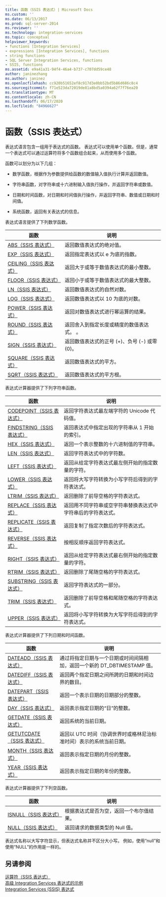 ```yaml
---
title: 函数（SSIS 表达式）| Microsoft Docs
ms.custom: ''
ms.date: 06/13/2017
ms.prod: sql-server-2014
ms.reviewer: ''
ms.technology: integration-services
ms.topic: conceptual
helpviewer_keywords:
- functions [Integration Services]
- expressions [Integration Services], functions
- string functions
- SQL Server Integration Services, functions
- SSIS, functions
ms.assetid: e9a41a31-94f4-46a4-b737-c707dd59ce48
author: janinezhang
ms.author: janinez
ms.openlocfilehash: cc920b51652ef8c917d3e0bb52bd5b86d686c8c4
ms.sourcegitcommit: f71e523da72019de81a8bd5a0394a62f7f76ea20
ms.translationtype: MT
ms.contentlocale: zh-CN
ms.lasthandoff: 06/17/2020
ms.locfileid: "84966627"
---
```

# <a name="functions-ssis-expression"></a>函数（SSIS 表达式）
  表达式语言包含一组用于表达式的函数。 表达式可以使用单个函数。但是，通常一个表达式可以通过运算符将多个函数组合起来，从而使用多个函数。  
  
 函数可以划分为以下几组：  
  
-   数学函数，根据作为参数提供给函数的数值输入值执行计算并返回数值。  
  
-   字符串函数，对字符串或十六进制输入值执行操作，并返回字符串或数值。  
  
-   日期和时间函数，对日期和时间值执行操作，并返回字符串、数值或日期和时间值。  
  
-   系统函数，返回有关表达式的信息。  
  
 表达式语言提供了下列数学函数。  
  
|函数|说明|  
|--------------|-----------------|  
|[ABS（SSIS 表达式）](abs-ssis-expression.md)|返回数值表达式的绝对值。|  
|[EXP（SSIS 表达式）](exp-ssis-expression.md)|返回指定表达式以 e 为底的指数。|  
|[CEILING（SSIS 表达式）](ceiling-ssis-expression.md)|返回大于或等于数值表达式的最小整数。|  
|[FLOOR（SSIS 表达式）](floor-ssis-expression.md)|返回小于或等于数值表达式的最大整数。|  
|[LN（SSIS 表达式）](ln-ssis-expression.md)|返回数值表达式的自然对数。|  
|[LOG（SSIS 表达式）](log-ssis-expression.md)|返回数值表达式以 10 为底的对数。|  
|[POWER（SSIS 表达式）](power-ssis-expression.md)|返回对数值表达式进行幂运算的结果。|  
|[ROUND（SSIS 表达式）](round-ssis-expression.md)|返回舍入到指定长度或精度的数值表达式。 。|  
|[SIGN（SSIS 表达式）](sign-ssis-expression.md)|返回数值表达式的正号 (+)、负号 (-) 或零 (0)。|  
|[SQUARE（SSIS 表达式）](square-ssis-expression.md)|返回数值表达式的平方。|  
|[SQRT（SSIS 表达式）](sqrt-ssis-expression.md)|返回数值表达式的平方根。|  
  
 表达式计算器提供了下列字符串函数。  
  
|函数|说明|  
|--------------|-----------------|  
|[CODEPOINT（SSIS 表达式）](codepoint-ssis-expression.md)|返回字符表达式最左端字符的 Unicode 代码值。|  
|[FINDSTRING（SSIS 表达式）](findstring-ssis-expression.md)|返回表达式中指定出现的字符串从 1 开始的索引。|  
|[HEX（SSIS 表达式）](hex-ssis-expression.md)|返回一个表示整数的十六进制值的字符串。|  
|[LEN（SSIS 表达式）](len-ssis-expression.md)|返回字符表达式中的字符数。|  
|[LEFT（SSIS 表达式）](left-ssis-expression.md)|返回从给定字符表达式最左侧开始的指定数量的字符。|  
|[LOWER（SSIS 表达式）](lower-ssis-expression.md)|返回将大写字符转换为小写字符后得到的字符表达式。|  
|[LTRIM（SSIS 表达式）](trim-ssis-expression.md)|返回删除了前导空格的字符表达式。|  
|[REPLACE（SSIS 表达式）](replace-ssis-expression.md)|返回用不同字符串或空字符串替换表达式中字符串后的字符表达式。|  
|[REPLICATE（SSIS 表达式）](replicate-ssis-expression.md)|返回复制了指定次数后的字符表达式。|  
|[REVERSE（SSIS 表达式）](reverse-ssis-expression.md)|按相反顺序返回字符表达式。|  
|[RIGHT（SSIS 表达式）](right-ssis-expression.md)|返回从给定字符表达式最右侧开始的指定数量的字符。|  
|[RTRIM（SSIS 表达式）](rtrim-ssis-expression.md)|返回删除了尾随空格的字符表达式。|  
|[SUBSTRING（SSIS 表达式）](substring-ssis-expression.md)|返回字符表达式的一部分。|  
|[TRIM（SSIS 表达式）](trim-ssis-expression.md)|返回删除了前导空格和尾随空格的字符表达式。|  
|[UPPER（SSIS 表达式）](upper-ssis-expression.md)|返回将小写字符转换为大写字符后得到的字符表达式。|  
  
 表达式计算器提供了下列日期和时间函数。  
  
|函数|说明|  
|--------------|-----------------|  
|[DATEADD（SSIS 表达式）](dateadd-ssis-expression.md)|通过将指定日期与一个日期或时间间隔相加，返回一个新的 DT_DBTIMESTAMP 值。|  
|[DATEDIFF（SSIS 表达式）](datediff-ssis-expression.md)|返回两个指定日期之间所跨的日期和时间边界的数目。|  
|[DATEPART（SSIS 表达式）](datepart-ssis-expression.md)|返回一个表示日期的日期部分的整数。|  
|[DAY（SSIS 表达式）](day-ssis-expression.md)|返回表示指定日期的“日”的整数。|  
|[GETDATE（SSIS 表达式）](getdate-ssis-expression.md)|返回系统的当前日期。|  
|[GETUTCDATE（SSIS 表达式）](getutcdate-ssis-expression.md)|返回以 UTC 时间（协调世界时或格林尼治标准时间）表示的系统当前日期。|  
|[MONTH（SSIS 表达式）](month-ssis-expression.md)|返回表示指定日期的月份的整数。|  
|[YEAR（SSIS 表达式）](year-ssis-expression.md)|返回表示指定日期的年份的整数。|  
  
 表达式计算器提供了下列空函数。  
  
|函数|说明|  
|--------------|-----------------|  
|[ISNULL（SSIS 表达式）](null-ssis-expression.md)|根据表达式是否为空，返回一个布尔值结果。|  
|[NULL（SSIS 表达式）](null-ssis-expression.md)|返回请求的数据类型的 Null 值。|  
  
 表达式名称以大写字符显示，但表达式名称并不区分大小写。 例如，使用“null”和使用“NULL”的作用是一样的。  
  
## <a name="see-also"></a>另请参阅  
 [运算符（SSIS 表达式）](operators-ssis-expression.md)   
 [高级 Integration Services 表达式的示例](examples-of-advanced-integration-services-expressions.md)   
 [Integration Services (SSIS) 表达式](integration-services-ssis-expressions.md)  
  
  

